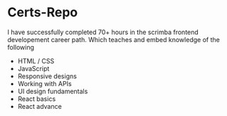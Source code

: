 # Certs-Repo

I have successfully completed 70+ hours in the scrimba frontend developement career path. Which teaches and embed knowledge of the following

* HTML / CSS
* JavaScript
* Responsive designs
* Working with APIs
* UI design fundamentals
* React basics
* React advance

